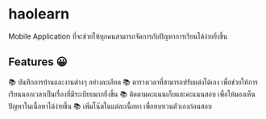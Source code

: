 # haolearn

Mobile Application ที่จะช่วยให้ทุกคนสามารถจัดการกับปัญหาการเรียนได้ง่ายยิ่งขึ้น

## Features :grinning:

:books: บันทึกการบ้านและงานต่างๆ อย่างละเอียด
:books: ตารางเวลาที่สามารถปรับแต่งได้เอง เพื่อช่วยให้การเรียนนอกเวลาเป็นเรื่องที่มีระเบียบมากยิ่งขึ้น
:books: ติดตามคะแนนเก็บและคะแนนสอบ เพื่อให้มองเห็นปัญหาในเนื้อหาได้ง่ายขึ้น
:books: เพิ่มโน๊ตในแต่ละเนื้อหา เพื่อทบทวนตัวเองก่อนสอบ 

